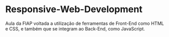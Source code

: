 # Responsive-Web-Development
Aula da FIAP voltada a utilização de ferramentas de Front-End como HTML e CSS, e também que se integram ao Back-End, como JavaScript.
